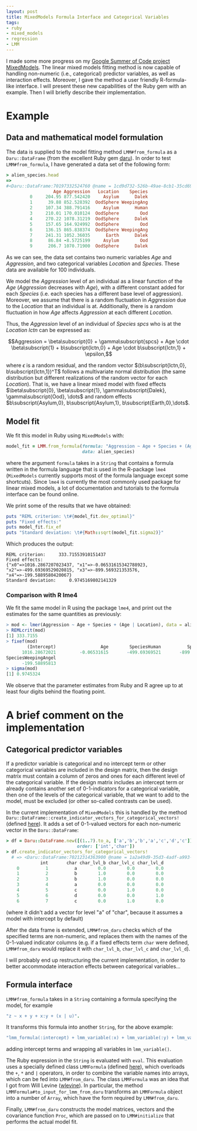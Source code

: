```yaml
---
layout: post
title: MixedModels Formula Interface and Categorical Variables
tags:
- ruby
- mixed_models
- regression
- LMM
---
```


I made some more progress on my [Google Summer of Code project MixedModels](https://github.com/agisga/MixedModels). The linear mixed models fitting method is now capable of handling non-numeric (i.e., categorical) predictor variables, as well as interaction effects. Moreover, I gave the method a user friendly R-formula-like interface. I will present these new capabilities of the Ruby gem with an example. Then I will briefly describe their implementation.

# Example

## Data and mathematical model formulation

The data is supplied to the model fitting method `LMM#from_formula` as a `Daru::DataFrame` (from the excellent Ruby gem [daru](https://github.com/v0dro/daru.git)). In order to test `LMM#from_formula`, I have generated a data set of the following form:

```ruby
> alien_species.head
=> 
#<Daru::DataFrame:70197332524760 @name = 1cd9d732-526b-49ae-8cb1-35cd69541c87 @size = 10>
                  Age Aggression   Location    Species 
         0     204.95 877.542420     Asylum      Dalek 
         1      39.88 852.528392  OodSphere WeepingAng 
         2     107.34 388.791416     Asylum      Human 
         3     210.01 170.010124  OodSphere        Ood 
         4     270.22 1078.31219  OodSphere      Dalek 
         5     157.65 164.924992  OodSphere        Ood 
         6     136.15 865.838374  OodSphere WeepingAng 
         7     241.31 1052.36035      Earth      Dalek 
         8      86.84 -8.5725199     Asylum        Ood 
         9      206.7 1070.71900  OodSphere      Dalek 
```

As we can see, the data set contains two numeric variables *Age* and *Aggression*, and two categorical variables *Location* and *Species*. These data are available for 100 individuals.

We model the *Aggression* level of an individual as a linear function of the *Age* (*Aggression* decreases with *Age*), with a different constant added for each *Species* (i.e. each species has a different base level of aggression). Moreover, we assume that there is a random fluctuation in *Aggression* due to the *Location* that an individual is at. Additionally, there is a random fluctuation in how *Age* affects *Aggression* at each different *Location*. 

Thus, the *Aggression* level of an individual of *Species* $spcs$ who is at the *Location* $lctn$ can be expressed as:

$$Aggression = \beta\subscript{0} + \gamma\subscript{spcs} + Age \cdot \beta\subscript{1} + b\subscript{lctn,0} + Age \cdot b\subscript{lctn,1} + \epsilon,$$

where $\epsilon$ is a random residual, and the random vector $(b\subscript{lctn,0}, b\subscript{lctn,1})^T$ follows a multivariate normal distribution (the same distribution but different realizations of the random vector for each *Location*). That is, we have a linear mixed model with fixed effects $\beta\subscript{0}, \beta\subscript{1}, \gamma\subscript{Dalek}, \gamma\subscript{Ood}, \dots$ and random effects $b\subscript{Asylum,0}, b\subscript{Asylum,1}, b\subscript{Earth,0},\dots$.

## Model fit

We fit this model in Ruby using `MixedModels` with:

```ruby
model_fit = LMM.from_formula(formula: "Aggression ~ Age + Species + (Age | Location)", 
                             data: alien_species)
```

where the argument `formula` takes in a `String` that contains a formula written in the formula language that is used in the R-package `lme4` (`MixedModels` currently supports most of the formula language except some shortcuts). Since `lme4` is currently the most commonly used package for linear mixed models, a lot of documentation and tutorials to the formula interface can be found online. 

We print some of the results that we have obtained:

```ruby
puts "REML criterion: \t#{model_fit.dev_optimal}"
puts "Fixed effects:"
puts model_fit.fix_ef
puts "Standard deviation: \t#{Math::sqrt(model_fit.sigma2)}"
```

Which produces the output:

```
REML criterion: 	333.71553910151437
Fixed effects:
{"x0"=>1016.2867207023437, "x1"=>-0.06531615342788923, 
"x2"=>-499.69369529020815, "x3"=>-899.569321353576, 
"x4"=>-199.5889580420067}
Standard deviation: 	0.9745169802141329
```

### Comparison with R lme4

We fit the same model in R using the package `lme4`, and print out the estimates for the same quantities as previously:

```R
> mod <- lmer(Aggression ~ Age + Species + (Age | Location), data = alien.species)
> REMLcrit(mod)
[1] 333.7155
> fixef(mod)
        (Intercept)                 Age        SpeciesHuman          SpeciesOod 
      1016.28672021         -0.06531615       -499.69369521       -899.56932076 
SpeciesWeepingAngel 
      -199.58895813 
> sigma(mod)
[1] 0.9745324
```

We observe that the parameter estimates from Ruby and R agree up to at least four digits behind the floating point. 

# A brief comment on the implementation

## Categorical predictor variables

If a predictor variable is categorical and no intercept term or other categorical variables are included in the design matrix, then the design matrix must contain a column of zeros and ones for each different level of the categorical variable. If the design matrix includes an intercept term or already contains another set of 0-1-indicators for a categorical variable, then one of the levels of the categorical variable, that we want to add to the model, must be excluded (or other so-called contrasts can be used).

In the current implementation of `MixedModels` this is handled by the method `Daru::DataFrame::create_indicator_vectors_for_categorical_vectors!` (defined [here](https://github.com/agisga/MixedModels/blob/master/lib/MixedModels/daru_methods.rb#L90)). It adds a set of 0-1-valued vectors for each non-numeric vector in the `Daru::DataFrame`:

```ruby
> df = Daru::DataFrame.new([(1..7).to_a, ['a','b','b','a','c','d','c']],
                           order: ['int','char']) 
> df.create_indicator_vectors_for_categorical_vectors!
  # => <Daru::DataFrame:70212314363900 @name = 1a2a49d9-35d3-4adf-a993-5266d7d79442 @size = 7>
             int       char char_lvl_b char_lvl_c char_lvl_d 
    0          1          a        0.0        0.0        0.0 
    1          2          b        1.0        0.0        0.0 
    2          3          b        1.0        0.0        0.0 
    3          4          a        0.0        0.0        0.0 
    4          5          c        0.0        1.0        0.0 
    5          6          d        0.0        0.0        1.0 
    6          7          c        0.0        1.0        0.0
```

(where it didn't add a vector for level "a" of "char", because it assumes a model with intercept by default)

After the data frame is extended, `LMM#from_daru` checks which of the specified terms are non-numeric, and replaces them with the names of the 0-1-valued indicator columns (e.g. if a fixed effects term `char` were defined, `LMM#from_daru` would replace it with `char_lvl_b`, `char_lvl_c` and `char_lvl_d`).

I will probably end up restructuring the current implementation, in order to better accommodate interaction effects between categorical variables...

## Formula interface

`LMM#from_formula` takes in a `String` containing a formula specifying the model, for example 

```ruby
"z ~ x + y + x:y + (x | u)".
```

It transforms this formula into another `String`, for the above example:

```ruby
"lmm_formula(:intercept) + lmm_variable(:x) + lmm_variable(:y) + lmm_variable(:x) * lmm_variable(:y) + (lmm_variable(:intercept) + lmm_variable(:x) | lmm_variable(:u)))",
```

adding intercept terms and wrapping all variables in `lmm_variable()`.

The Ruby expression in the `String` is evaluated with `eval`. This evaluation uses a specially defined class `LMMFormula` (defined [here](https://github.com/agisga/MixedModels/blob/master/lib/MixedModels/LMMFormula.rb)), which overloads the `+`, `*` and `|` operators, in order to combine the variable names into arrays, which can be fed into `LMM#from_daru`. The class `LMMFormula` was an idea that I got from Will Levine ([wlevine](https://github.com/wlevine)). In particular, the method `LMMFormula#to_input_for_lmm_from_daru` transforms an `LMMFormula` object into a number of `Array`, which have the form required by `LMM#from_daru`.

Finally, `LMM#from_daru` constructs the model matrices, vectors and the covariance function `Proc`, which are passed on to `LMM#initialize` that performs the actual model fit.
